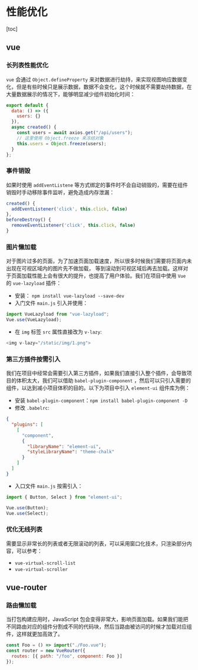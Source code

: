 # 性能优化

[toc]

## vue

### 长列表性能优化

`vue` 会通过 `Object.defineProperty` 来对数据进行劫持，来实现视图响应数据变化，但是有些时候只是展示数据，数据不会变化，这个时候就不需要劫持数据，在大量数据展示的情况下，能够明显减少组件初始化时间：

```js
export default {
  data: () => ({
    users: {}
  }),
  async created() {
    const users = await axios.get("/api/users");
    // 这里使用 Object.freeze 来冻结对象
    this.users = Object.freeze(users);
  }
};
```

### 事件销毁

如果时使用 `addEventListene` 等方式绑定的事件时不会自动销毁的，需要在组件销毁时手动移除事件监听，避免造成内存泄漏：

```js
created() {
  addEventListener('click', this.click, false)
},
beforeDestroy() {
  removeEventListener('click', this.click, false)
}
```

### 图片懒加载

对于图片过多的页面，为了加速页面加载速度，所以很多时候我们需要将页面内未出现在可视区域内的图片先不做加载， 等到滚动到可视区域后再去加载。这样对于页面加载性能上会有很大的提升，也提高了用户体验。我们在项目中使用 `Vue` 的 `vue-lazyload` 插件：

- 安装： `npm install vue-lazyload --save-dev`
- 入门文件 `main.js` 引入并使用：

```js
import VueLazyload from "vue-lazyload";
Vue.use(VueLazyload);
```

- 在 `img` 标签 `src` 属性直接改为 `v-lazy`:

```js
<img v-lazy="/static/img/1.png">
```

### 第三方插件按需引入

我们在项目中经常会需要引入第三方插件，如果我们直接引入整个插件，会导致项目的体积太大，我们可以借助 `babel-plugin-component` ，然后可以只引入需要的组件，以达到减小项目体积的目的。以下为项目中引入 `element-ui` 组件库为例：

- 安装 `babel-plugin-component`：`npm install babel-plugin-component -D`
- 修改 `.babelrc`:

```json
{
  "plugins": [
    [
      "component",
      {
        "libraryName": "element-ui",
        "styleLibraryName": "theme-chalk"
      }
    ]
  ]
}
```

- 入口文件 `main.js` 按需引入：

```js
import { Button, Select } from "element-ui";

Vue.use(Button);
Vue.use(Select);
```

### 优化无线列表

需要显示非常长的列表或者无限滚动的列表，可以采用窗口化技术，只渲染部分内容，可以参考：

- `vue-virtual-scroll-list`
- `vue-virtual-scroller`

## vue-router

### 路由懒加载

当打包构建应用时，JavaScript 包会变得非常大，影响页面加载。如果我们能把不同路由对应的组件分割成不同的代码块，然后当路由被访问的时候才加载对应组件，这样就更加高效了。

```js
const Foo = () => import("./Foo.vue");
const router = new VueRouter({
  routes: [{ path: "/foo", component: Foo }]
});
```
